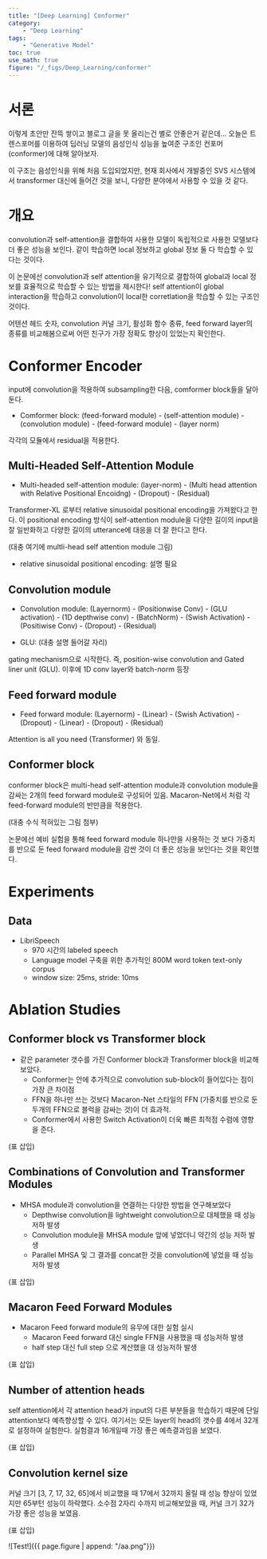 ```yaml
---
title: "[Deep Learning] Conformer"
category:
    - "Deep Learning"
tags:
    - "Generative Model"
toc: true
use_math: true
figure: "/_figs/Deep_Learning/conformer"
---
```


# 서론
이렇게 초안만 잔뜩 쌓이고 블로그 글을 못 올리는건 별로 안좋은거 같은데...
오늘은 트렌스포머를 이용하여 딥러닝 모델의 음성인식 성능을 높여준 구조인 컨포머(conformer)에 대해 알아보자.

이 구조는 음성인식을 위해 처음 도입되었지만, 현재 회사에서 개발중인 SVS 시스템에서 transformer 대신에 들어간 것을 보니, 다양한 분야에서 사용할 수 있을 것 같다.

# 개요

convolution과 self-attention을 결합하여 사용한 모델이 독립적으로 사용한 모델보다 더 좋은 성능을 보인다. 같이 학습하면 local 정보하고 global 정보 둘 다 학습할 수 있다는 것이다.

이 논문에선 convolution과 self attention을 유기적으로 결합하여 global과 local 정보를 효율적으로 학습할 수 있는 방법을 제시한다! self attention이 global interaction을 학습하고 convolution이 local한 corretlation을 학습할 수 있는 구조인 것이다.

어텐션 헤드 숫자, convolution 커널 크기, 활성화 함수 종류, feed forward layer의 종류를 비교해봄으로써 어떤 친구가 가장 정확도 향상이 있었는지 확인한다.

# Conformer Encoder

input에 convolution을 적용하여 subsampling한 다음, comformer block들을 달아둔다. 

* Comformer block: (feed-forward module) - (self-attention module) - (convolution module) - (feed-forward module) - (layer norm)

각각의 모듈에서 residual을 적용한다.

## Multi-Headed Self-Attention Module

* Multi-headed self-attention module: (layer-norm) - (Multi head attention with Relative Positional Encoidng) - (Dropout) - (Residual)

Transformer-XL 로부터 relative sinusoidal positional encoding을 가져왔다고 한다. 이 positional encoding 방식이 self-attention module을 다양한 길이의 input을 잘 일반화하고 다양한 길이의 utterance에 대응을 더 잘 한다고 한다.

(대충 여기에 multli-head self attention module 그림)

* relative sinusoidal positional encoding: 설명 필요

## Convolution module

* Convolution module: (Layernorm) - (Positionwise Conv) - (GLU activation) - (1D depthwise conv) - (BatchNorm) - (Swish Activation) - (Positiwise Conv) - (Dropout) - (Residual)

* GLU: (대충 설명 들어갈 자리)

gating mechanism으로 시작한다. 즉, position-wise convolution and Gated liner unit (GLU). 이후에 1D conv layer와 batch-norm 등장

## Feed forward module

* Feed forward module: (Layernorm) - (Linear) - (Swish Activation) - (Dropout) - (Linear) - (Dropout) - (Residual)

Attention is all you need (Transformer) 와 동일.

## Conformer block

conformer block은 multi-head self-attention module과 convolution module을 감싸는 2개의 feed forward module로 구성되어 있음. Macaron-Net에서 처럼 각 feed-forward module의 반만큼을 적용한다.

(대충 수식 적혀있는 그림 첨부)

논문에선 예비 실험을 통해 feed forward module 하나만을 사용하는 것 보다 가중치를 반으로 둔 feed forward module을 감싼 것이 더 좋은 성능을 보인다는 것을 확인했다.


# Experiments

## Data

* LibriSpeech
    * 970 시간의 labeled speech
    * Language model 구축을 위한 추가적인 800M word token text-only corpus 
    * window size: 25ms, stride: 10ms

# Ablation Studies

## Conformer block vs Transformer block

* 같은 parameter 갯수를 가진 Conformer block과 Transformer block을 비교해보았다. 
  * Conformer는 안에 추가적으로 convolution sub-block이 들어있다는 점이 가장 큰 차이점
  * FFN을 하나만 쓰는 것보다 Macaron-Net 스타일의 FFN (가중치를 반으로 둔 두개의 FFN으로 블럭을 감싸는 것)이 더 효과적.
  * Conformer에서 사용한 Switch Activation이 더욱 빠른 최적점 수렴에 영향을 준다.

(표 삽입)

## Combinations of Convolution and Transformer Modules

* MHSA module과 convolution을 연결하는 다양한 방법을 연구해보았다
  * Depthwise convolution을 lightweight convolution으로 대체했을 때 성능 저하 발생
  * Convolution module을 MHSA module 앞에 넣었더니 약간의 성능 저하 발생
  * Parallel MHSA 및 그 결과를 concat한 것을 convolution에 넣었을 때 성능저하 발생

(표 삽입)

## Macaron Feed Forward Modules

* Macaron Feed forward module의 유무에 대한 실험 실시
  * Macaron Feed forward 대신 single FFN을 사용했을 때 성능저하 발생
  * half step 대신 full step 으로 계산했을 대 성능저하 발생

(표 삽입)

## Number of attention heads

self attention에서 각 attention head가 input의 다른 부분들을 학습하기 때문에 단일 attention보다 예측향상할 수 있다. 여기서는 모든 layer의 head의 갯수를 4에서 32개로 설정하여 실험한다. 실험결과 16개일때 가장 좋은 예측결과임을 보였다.

(표 삽입)

## Convolution kernel size

커널 크기 [3, 7, 17, 32, 65]에서 비교했을 때 17에서 32까지 올릴 때 성능 향상이 있었지만 65부턴 성능이 하락했다. 소수점 2자리 수까지 비교해보았을 때, 커널 크기 32가 가장 좋은 성능을 보였음. 

(표 삽입)

![Test!]({{ page.figure | append: "/aa.png"}})

